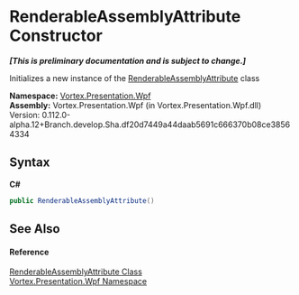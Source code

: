 # RenderableAssemblyAttribute Constructor 
 _**\[This is preliminary documentation and is subject to change.\]**_

Initializes a new instance of the <a href="T_Vortex_Presentation_Wpf_RenderableAssemblyAttribute.md">RenderableAssemblyAttribute</a> class

**Namespace:**&nbsp;<a href="N_Vortex_Presentation_Wpf.md">Vortex.Presentation.Wpf</a><br />**Assembly:**&nbsp;Vortex.Presentation.Wpf (in Vortex.Presentation.Wpf.dll) Version: 0.112.0-alpha.12+Branch.develop.Sha.df20d7449a44daab5691c666370b08ce38564334

## Syntax

**C#**<br />
``` C#
public RenderableAssemblyAttribute()
```


## See Also


#### Reference
<a href="T_Vortex_Presentation_Wpf_RenderableAssemblyAttribute.md">RenderableAssemblyAttribute Class</a><br /><a href="N_Vortex_Presentation_Wpf.md">Vortex.Presentation.Wpf Namespace</a><br />